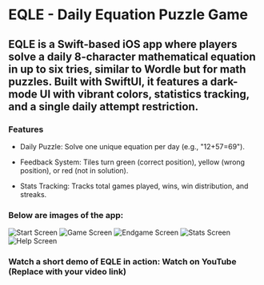 # **EQLE** - Daily Equation Puzzle Game

## EQLE is a Swift-based iOS app where players solve a daily 8-character mathematical equation in up to six tries, similar to Wordle but for math puzzles. Built with SwiftUI, it features a dark-mode UI with vibrant colors, statistics tracking, and a single daily attempt restriction.

### Features

- Daily Puzzle: Solve one unique equation per day (e.g., "12+57=69").

- Feedback System: Tiles turn green (correct position), yellow (wrong position), or red (not in solution).

- Stats Tracking: Tracks total games played, wins, win distribution, and streaks.

### Below are images of the app:

![Start Screen](images/IMQ_7356.jpg)
![Game Screen](images/IMQ_7358.jpg)
![Endgame Screen](images/IMQ_7360.jpg)
![Stats Screen](images/IMQ_7357.jpg)
![Help Screen](images/IMQ_7359.jpg)

### Watch a short demo of EQLE in action: Watch on YouTube (Replace with your video link)
